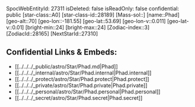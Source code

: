 ﻿---
location: [53.69,181.55,70]
type: Star
tags:
- astro/Star

---
SpocWebEntityId: 27311
isDeleted: false
isReadOnly: false
confidential: public
[star-class::A0]
[star-class-id::28189]
[Mass-sol::]
[name::Phad]
[geo-alt::70]
[geo-lon::-181.55]
[geo-lat::53.69]
[geo-lon-v::0.011]
[geo-lat-v::0.01]
[bright-min::24]
[bright-max::24]
[Zodiac-index::3]
[ZodiacId::28165]
[NextStarId::27310]



## Confidential Links & Embeds: 
- [[../../../_public/astro/Star/Phad.md|Phad]] 
- [[../../../_internal/astro/Star/Phad.internal|Phad.internal]] 
- [[../../../_protect/astro/Star/Phad.protect|Phad.protect]] 
- [[../../../_private/astro/Star/Phad.private|Phad.private]] 
- [[../../../_personal/astro/Star/Phad.personal|Phad.personal]] 
- [[../../../_secret/astro/Star/Phad.secret|Phad.secret]] 
